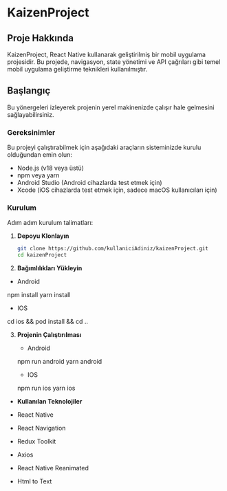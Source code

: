 # KaizenProject

## Proje Hakkında

KaizenProject, React Native kullanarak geliştirilmiş bir mobil uygulama projesidir. Bu projede, navigasyon, state yönetimi ve API çağrıları gibi temel mobil uygulama geliştirme teknikleri kullanılmıştır.

## Başlangıç

Bu yönergeleri izleyerek projenin yerel makinenizde çalışır hale gelmesini sağlayabilirsiniz.

### Gereksinimler

Bu projeyi çalıştırabilmek için aşağıdaki araçların sisteminizde kurulu olduğundan emin olun:

- Node.js (v18 veya üstü)
- npm veya yarn
- Android Studio (Android cihazlarda test etmek için)
- Xcode (iOS cihazlarda test etmek için, sadece macOS kullanıcıları için)

### Kurulum

Adım adım kurulum talimatları:

1. **Depoyu Klonlayın**

   ```bash
   git clone https://github.com/kullaniciAdiniz/kaizenProject.git
   cd kaizenProject

2. **Bağımlılıkları Yükleyin**
  - Android 

   npm install
   yarn install

  - IOS
  
  cd ios && pod install && cd ..

3. **Projenin Çalıştırılması**
   - Android 

   npm run android
   yarn android

   - IOS 

   npm run ios
   yarn ios


- **Kullanılan Teknolojiler**

- React Native
- React Navigation
- Redux Toolkit
- Axios
- React Native Reanimated
- Html to Text